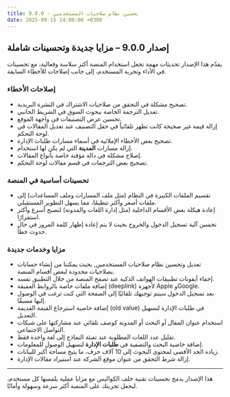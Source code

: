 ```yaml
---
title: 9.0.0 - تحسين نظام صلاحيات المستخدمين
date: 2025-09-15 14:00:00 +0300
---
```


## إصدار 9.0.0 – مزايا جديدة وتحسينات شاملة

يقدّم هذا الإصدار تحديثات مهمة تجعل استخدام المنصة أكثر سلاسة وفعالية، مع تحسينات في الأداء وتجربة المستخدم، إلى جانب إصلاحات للأخطاء السابقة.

### إصلاحات الأخطاء

* تصحيح مشكلة في التحقق من صلاحيات الاشتراك في النشرة البريدية.
* تعديل الترجمة الخاصة ببحوث السوق في الشريط الجانبي.
* تحسين عرض التصنيفات في واجهة الموقع.
* إزالة قيمة غير صحيحة كانت تظهر تلقائياً في حقل التصنيف عند تعديل المقالات في لوحة التحكم.
* تصحيح بعض الأخطاء الإملائية في أسماء مسارات طلبات الإدارة.
* إزالة مسارات **المدينة** التي لم يكن لها استخدام.
* إصلاح مشكلة في دالة مؤقتة خاصة بأنواع المقالات.
* تصحيح بعض الترجمات في قسم مقالات لوحة التحكم.

### تحسينات أساسية في المنصة

* تقسيم الملفات الكبيرة في النظام (مثل ملف المسارات وملف المساعدات) إلى ملفات أصغر وأكثر تنظيمًا، مما يسهل التطوير المستقبلي.
* إعادة هيكلة بعض الأقسام الداخلية (مثل إدارة اللغات والمدونة) لتصبح أسرع وأكثر استقرارًا.
* تحسين آلية تسجيل الدخول والخروج بحيث لا يتم إعادة إظهار كلمة المرور في حال حدوث خطأ.

### مزايا وخدمات جديدة

* تعديل وتحسين نظام صلاحيات المستخدمين, بحيث يمكننا من إنشاء حسابات بصلاحيات محدودة لبعض أقسام المنصة.
* إخفاء أيقونات تطبيقات الهواتف الذكية عند تصفح المنصة من خلال التطبيق نفسه.
* إضافة ملفات خاصة بالروابط العميقة (deeplink) لأجهزة Apple وGoogle.
* بعد تسجيل الدخول سيتم توجيهك تلقائيًا إلى الصفحة التي كنت ترغب في الوصول إليها مسبقًا.
* إضافة خاصية استرجاع القيمة القديمة (old value) في طلبات الإدارة لتسهيل التعديل.
* استخدام عنوان المقال أو البحث أو المدونة كوصف تلقائي عند مشاركتها على شبكات التواصل الاجتماعي.
* تقليل عدد اللغات المطلوبة عند تعبئة النماذج إلى لغة واحدة فقط.
* إضافة خاصية البحث والتصفية في **طلبات الإدارة** لتسهيل الوصول للمعلومات.
* زيادة الحد الأقصى لمحتوى البحوث إلى 10 آلاف حرف، ما يتيح مساحة أكبر للبيانات.
* إزالة شرط التحقق من عنوان موقع الشركة عند استيراد مقالات الإدارة.

---

هذا الإصدار يدمج تحسينات تقنية خلف الكواليس مع مزايا عملية يلمسها كل مستخدم، ليجعل تجربتك على المنصة أكثر سرعة وسهولة وأمانًا.
